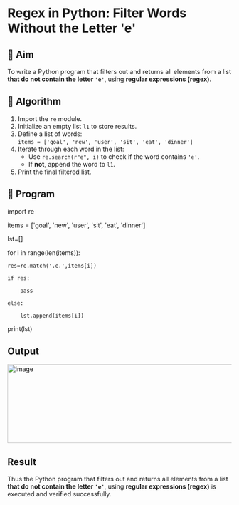 # Regex in Python: Filter Words Without the Letter 'e'

## 🎯 Aim
To write a Python program that filters out and returns all elements from a list **that do not contain the letter `'e'`**, using **regular expressions (regex)**.

## 🧠 Algorithm
1. Import the `re` module.
2. Initialize an empty list `l1` to store results.
3. Define a list of words:  
   `items = ['goal', 'new', 'user', 'sit', 'eat', 'dinner']`
4. Iterate through each word in the list:
   - Use `re.search(r"e", i)` to check if the word contains `'e'`.
   - If **not**, append the word to `l1`.
5. Print the final filtered list.

## 🧾 Program
import re

items = ['goal', 'new', 'user', 'sit', 'eat', 'dinner']

lst=[]

for i in range(len(items)):

    res=re.match('.e.',items[i])
    
    if res:
    
        pass
    
    else:
    
        lst.append(items[i])

print(lst)
## Output
<img width="531" height="177" alt="image" src="https://github.com/user-attachments/assets/9d30c174-c165-4d91-8688-fba630f22a59" />

## Result
Thus the Python program that filters out and returns all elements from a list **that do not contain the letter `'e'`**, using **regular expressions (regex)** is executed and verified successfully.
